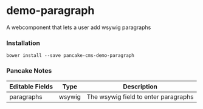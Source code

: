 # demo-paragraph
A webcomponent that lets a user add wsywig paragraphs

### Installation

```shell
bower install --save pancake-cms-demo-paragraph
```

### Pancake Notes

| Editable Fields | Type | Description |
|-----------------|------|-------------|
| paragraphs | wsywig | The wsywig field to enter paragraphs |